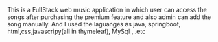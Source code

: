 This is a FullStack web music application in which user can access the songs after purchasing the premium feature and also admin can add the song manually. And I used the laguanges as java, springboot, html,css,javascripy(all in thymeleaf), MySql ,..etc
